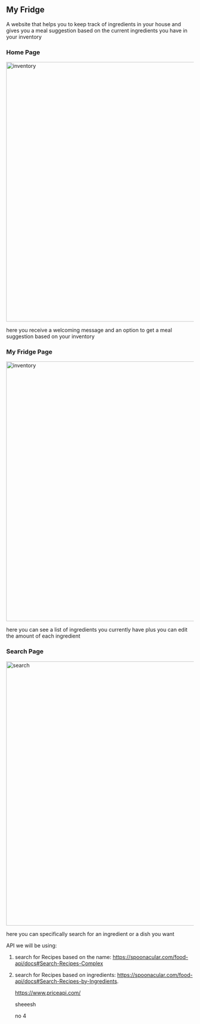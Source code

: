 

## My Fridge

A website that helps you to keep track of ingredients in your house and gives you a meal suggestion based on the current ingredients you have in your inventory

### Home Page
<img width="698" alt="inventory" src="https://user-images.githubusercontent.com/125559748/231878857-0caeeabe-e70e-46aa-be02-2a182a15ebaa.png">

here you receive a welcoming message and an option to get a meal suggestion based on your inventory
### My Fridge Page
<img width="698" alt="inventory" src="https://user-images.githubusercontent.com/125559748/231878942-df79a72b-4933-490e-97ba-9d08ccc42a77.png">

here you can see a list of ingredients you currently have plus you can edit the amount of each ingredient 
### Search Page
<img width="710" alt="search" src="https://user-images.githubusercontent.com/125559748/231879004-a37c8b8c-b1dc-4d8d-91a8-6fd62a990ace.png">

here you can specifically search for an ingredient or a dish you want

API we will be using:

1. search for Recipes based on the name: https://spoonacular.com/food-api/docs#Search-Recipes-Complex
2. search for Recipes based on ingredients: https://spoonacular.com/food-api/docs#Search-Recipes-by-Ingredients.


   https://www.priceapi.com/
   
   sheeesh
   
   no 4
   
